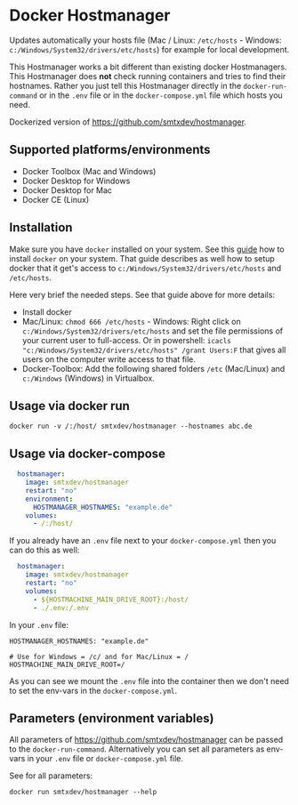 # Docker Hostmanager

Updates automatically your hosts file (Mac / Linux: `/etc/hosts` - Windows: `c:/Windows/System32/drivers/etc/hosts`) for example for local development.

This Hostmanager works a bit different than existing docker Hostmanagers. This Hostmanager does **not** check running containers and tries to find their hostnames.
Rather you just tell this Hostmanager directly in the `docker-run-command`  or in the `.env` file or in the `docker-compose.yml` file which hosts you need.

Dockerized version of https://github.com/smtxdev/hostmanager.


## Supported platforms/environments

- Docker Toolbox (Mac and Windows)
- Docker Desktop for Windows
- Docker Desktop for Mac
- Docker CE (Linux)

## Installation

Make sure you have `docker` installed on your system. See this [guide](https://github.com/smtxdev/wiki/blob/master/setup-docker.md) how to install `docker` on your system.
That guide describes as well how to setup docker that it get's access to `c:/Windows/System32/drivers/etc/hosts` and `/etc/hosts`.

Here very brief the needed steps. See that guide above for more details:

- Install docker
- Mac/Linux: `chmod 666 /etc/hosts` - Windows: Right click on `c:/Windows/System32/drivers/etc/hosts` and set the file permissions of your current user to full-access. Or in powershell: `icacls "c:/Windows/System32/drivers/etc/hosts" /grant Users:F` that gives all users on the computer write access to that file.
- Docker-Toolbox: Add the following shared folders `/etc` (Mac/Linux) and `c:/Windows` (Windows) in Virtualbox.

## Usage via docker run

```
docker run -v /:/host/ smtxdev/hostmanager --hostnames abc.de
```

## Usage via docker-compose


```yaml
  hostmanager:
    image: smtxdev/hostmanager
    restart: "no"
    environment:
      HOSTMANAGER_HOSTNAMES: "example.de"
    volumes:
      - /:/host/
```

If you already have an `.env` file next to your `docker-compose.yml` then you can do this as well:

```yaml
  hostmanager:
    image: smtxdev/hostmanager
    restart: "no"
    volumes:
      - ${HOSTMACHINE_MAIN_DRIVE_ROOT}:/host/
      - ./.env:/.env
```

In your `.env` file:

```
HOSTMANAGER_HOSTNAMES: "example.de"

# Use for Windows = /c/ and for Mac/Linux = /
HOSTMACHINE_MAIN_DRIVE_ROOT=/
```

As you can see we mount the `.env` file into the container then we don't need to set the env-vars in the `docker-compose.yml`.

## Parameters (environment variables)

All parameters of https://github.com/smtxdev/hostmanager can be passed to the `docker-run-command`. Alternatively you can set all parameters as env-vars in your `.env` file or `docker-compose.yml` file.

See for all parameters:

```
docker run smtxdev/hostmanager --help
```
